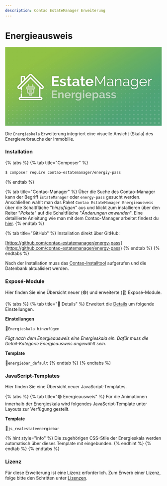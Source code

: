 ```yaml
---
description: Contao EstateManager Erweiterung
---
```


# Energieausweis

![](../../.gitbook/assets/produktbild_energiepass_github.jpg)

Die `Energieskala` Erweiterung integriert eine visuelle Ansicht \(Skala\) des Energieverbrauchs der Immobilie.

### Installation

{% tabs %}
{% tab title="Composer" %}
```bash
$ composer require contao-estatemanager/energiy-pass
```
{% endtab %}

{% tab title="Contao-Manager" %}
Über die Suche des Contao-Manager kann der Begriff `EstateManager` oder `energy-pass` gesucht werden. Anschließen wählt man das Paket `Contao EstateManager Energieausweis` über die Schaltfläche "_hinzufügen_" aus und klickt zum installieren über den Reiter "_Pakete_" auf die Schaltfläche "_Änderungen anwenden_". Eine detaillierte Anleitung wie man mit dem Contao-Manager arbeitet findest du [hier](https://docs.contao.org/manual/de/installation/erweiterungen-installieren/).
{% endtab %}

{% tab title="GitHub" %}
Installation direkt über GitHub:

[https://github.com/contao-estatemanager/energy-pass](https://github.com/contao-estatemanager/energy-pass)
{% endtab %}
{% endtabs %}

Nach der Installation muss das [Contao-Installtool](https://docs.contao.org/manual/de/installation/contao-installtool/) aufgerufen und die Datenbank aktualisiert werden. 

### Exposé-Module

Hier finden Sie eine Übersicht neuer \(🟢\) und erweiterte \(🔵\) Exposé-Module.

{% tabs %}
{% tab title="🔵 Details" %}
Erweitert die [Details](../../installation-konfiguration/backend-konfiguration/expose-module/details.md) um folgende Einstellungen.

**Einstellungen**

🔹`Energieskala hinzufügen`

_Fügt nach dem Energieausweis eine Energieskala ein. Dafür muss die Detail-Kategorie Energieausweis angewählt sein._

**Template**

🔸`energiebar_default`
{% endtab %}
{% endtabs %}

### JavaScript-Templates

Hier finden Sie eine Übersicht neuer JavaScript-Templates.

{% tabs %}
{% tab title="🟢 Energieausweis" %}
Für die Animationen innerhalb der Energieskala wird folgendes JavaScript-Template unter Layouts zur Verfügung gestellt.

**Template**

🔸`js_realestateenergiebar`

{% hint style="info" %}
Die zugehörigen CSS-Stile der Energieskala werden automatisch über dieses Template mit eingebunden.
{% endhint %}
{% endtab %}
{% endtabs %}

### Lizenz

Für diese Erweiterung ist eine Lizenz erforderlich. Zum Erwerb einer Lizenz, folge bitte den Schritten unter [Lizenzen](../lizenzen.md).

